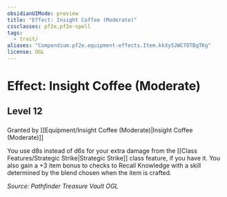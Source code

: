 ```yaml
---
obsidianUIMode: preview
title: "Effect: Insight Coffee (Moderate)"
cssclasses: pf2e,pf2e-spell
tags:
  - trait/
aliases: "Compendium.pf2e.equipment-effects.Item.kkXy5JWC7OTBqTKg"
license: OGL
---
```

# Effect: Insight Coffee (Moderate)
## Level 12
### 






Granted by [[Equipment/Insight Coffee (Moderate)|Insight Coffee (Moderate)]]

You use d8s instead of d6s for your extra damage from the [[Class Features/Strategic Strike|Strategic Strike]] class feature, if you have it. You also gain a +3 item bonus to checks to Recall Knowledge with a skill determined by the blend chosen when the item is crafted.

*Source: Pathfinder Treasure Vault*
*OGL*